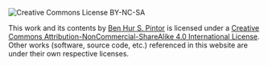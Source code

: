 ![Creative Commons License BY-NC-SA](https://i.creativecommons.org/l/by-nc-sa/4.0/80x15.png)

This work and its contents by <a xmlns:cc='http://creativecommons.org/ns#' href='https://bnhr.xyz' property='cc:attributionName' rel='cc:attributionURL'>Ben Hur S. Pintor</a> is licensed under a <a rel='license' href='https://creativecommons.org/licenses/by-sa/4.0/'>Creative Commons Attribution-NonCommercial-ShareAlike 4.0 International License</a>.<br>
Other works (software, source code, etc.) referenced in this website are under their own respective licenses.<br>
